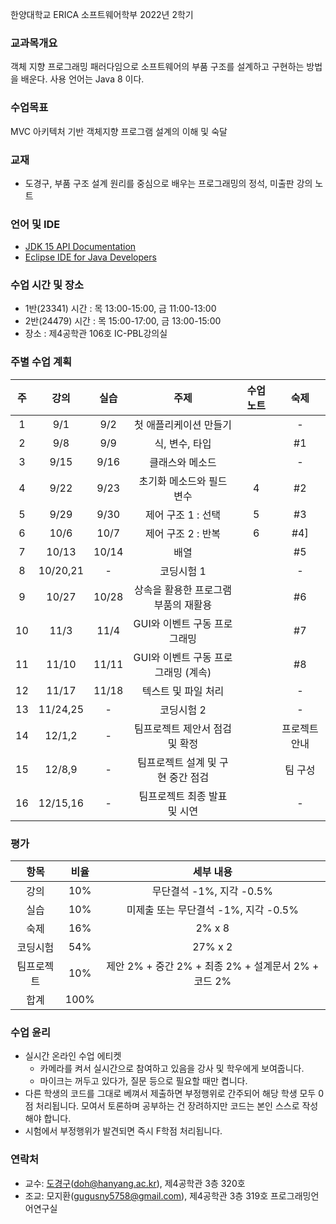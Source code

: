 한양대학교 ERICA 소프트웨어학부 2022년 2학기

### 교과목개요

객체 지향 프로그래밍 패러다임으로 소프트웨어의 부품 구조를 설계하고 구현하는 방법을 배운다.
사용 언어는 Java 8 이다.

### 수업목표

MVC 아키텍처 기반 객체지향 프로그램 설계의 이해 및 숙달

### 교재
- 도경구, 부품 구조 설계 원리를 중심으로 배우는 프로그래밍의 정석, 미출판 강의 노트

### 언어 및 IDE
- [JDK 15 API Documentation](https://docs.oracle.com/en/java/javase/15/docs/api/index.html)
- [Eclipse IDE for Java Developers](https://www.eclipse.org/downloads/)

### 수업 시간 및 장소

- 1반(23341) 시간 : 목 13:00-15:00, 금 11:00-13:00
- 2반(24479) 시간 : 목 15:00-17:00, 금 13:00-15:00
- 장소 : 제4공학관 106호 IC-PBL강의실

### 주별 수업 계획

| 주 | 강의 | 실습 | 주제 | 수업 노트 | 숙제 |
|:----:|:-----:|:-----:|:-----:|:-----:|:-----:|
|  1 | 9/1 | 9/2 | 첫 애플리케이션 만들기  | | - |
|  2 | 9/8 | 9/9 | 식, 변수, 타입 | | #1 |
|  3 | 9/15 | 9/16 | 클래스와 메소드 | |  - |
|  4 | 9/22 | 9/23 | 초기화 메소드와 필드 변수 | 4 |  #2 |
|  5 | 9/29 | 9/30 | 제어 구조 1 : 선택 | 5|  #3 |
|  6 | 10/6 | 10/7 | 제어 구조 2 : 반복 | 6 |  #4] |
|  7 | 10/13 | 10/14 | 배열 | |  #5 |
|  8 | 10/20,21 | - | 코딩시험 1 | | - |
|  9 | 10/27 | 10/28 | 상속을 활용한 프로그램 부품의 재활용 | |  #6  |
| 10 | 11/3 | 11/4 | GUI와 이벤트 구동 프로그래밍 | | #7 |
| 11 | 11/10 | 11/11 | GUI와 이벤트 구동 프로그래밍 (계속) | | #8 |
| 12 | 11/17 | 11/18 | 텍스트 및 파일 처리 | | - |
| 13 | 11/24,25 | - | 코딩시험 2 | | - |
| 14 | 12/1,2 | -| 팀프로젝트 제안서 점검 및 확정 | | 프로젝트 안내 |
| 15 | 12/8,9 | - | 팀프로젝트 설계 및 구현 중간 점검 | | 팀 구성 |
| 16 | 12/15,16 | - | 팀프로젝트 최종 발표 및 시연 | | - |

### 평가

| 항목 | 비율 | 세부 내용 |
|:---:|:---:|:---:|
| 강의 | 10% | 무단결석 -1%, 지각 -0.5% |
| 실습 | 10% | 미제출 또는 무단결석 -1%, 지각 -0.5% |
| 숙제 | 16% | 2% x 8 |
| 코딩시험 | 54% | 27% x 2 |
| 팀프로젝트 | 10% | 제안 2% + 중간 2% + 최종 2% + 설계문서 2% + 코드 2% |
| 합계 | 100% |  |

### 수업 윤리

- 실시간 온라인 수업 에티켓 
  - 카메라를 켜서 실시간으로 참여하고 있음을 강사 및 학우에게 보여줍니다.
  - 마이크는 꺼두고 있다가, 질문 등으로 필요할 때만 켭니다.
- 다른 학생의 코드를 그대로 베껴서 제출하면 부정행위로 간주되어 해당 학생 모두 0점 처리됩니다. 모여서 토론하며 공부하는 건 장려하지만 코드는 본인 스스로 작성해야 합니다.
- 시험에서 부정행위가 발견되면 즉시 F학점 처리됩니다.

### 연락처

- 교수: [도경구](http://doggzone.github.io/home)(doh@hanyang.ac.kr), 제4공학관 3층 320호
- 조교: 모지환(gugusny5758@gmail.com), 제4공학관 3층 319호 프로그래밍언어연구실


